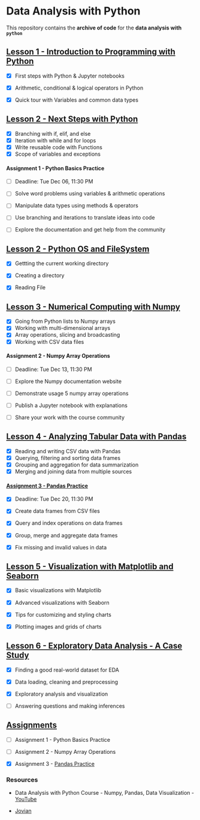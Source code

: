 # Data Analysis with Python

This repository contains the **archive of code** for the **data analysis with `python`** 

## [Lesson 1 - Introduction to Programming with Python](archive/01-introduction/README.md)

* [x] First steps with Python & Jupyter notebooks
* [x] Arithmetic, conditional & logical operators in Python
* [x] Quick tour with Variables and common data types


## [Lesson 2 - Next Steps with Python](archive/02-next-steps/README.md)

* [x] Branching with if, elif, and else
* [x] Iteration with while and for loops
* [x] Write reusable code with Functions
* [x] Scope of variables and exceptions

#### Assignment 1 - Python Basics Practice
* [ ] Deadline: Tue Dec 06, 11:30 PM
* [ ] Solve word problems using variables & arithmetic operations
* [ ] Manipulate data types using methods & operators
* [ ] Use branching and iterations to translate ideas into code
* [ ] Explore the documentation and get help from the community


## [Lesson 2 - Python OS and FileSystem](archive/02-python-os/README.md)

* [x] Gettting the current working directory
* [x] Creating a directory
* [x] Reading File


## [Lesson 3 - Numerical Computing with Numpy](archive/03-numpy/README.md)
  
* [x] Going from Python lists to Numpy arrays
* [x] Working with multi-dimensional arrays
* [x] Array operations, slicing and broadcasting
* [x] Working with CSV data files

#### Assignment 2 - Numpy Array Operations
* [ ] Deadline: Tue Dec 13, 11:30 PM
* [ ] Explore the Numpy documentation website
* [ ] Demonstrate usage 5 numpy array operations
* [ ] Publish a Jupyter notebook with explanations
* [ ] Share your work with the course community
  
  
## [Lesson 4 - Analyzing Tabular Data with Pandas](archive/04-pandas/README.md)
  
* [x] Reading and writing CSV data with Pandas
* [x] Querying, filtering and sorting data frames
* [x] Grouping and aggregation for data summarization
* [x] Merging and joining data from multiple sources

#### [Assignment 3 - Pandas Practice](archive/07-assignments/assignment-3/README.md)
* [x] Deadline: Tue Dec 20, 11:30 PM
* [x] Create data frames from CSV files
* [x] Query and index operations on data frames
* [x] Group, merge and aggregate data frames
* [x] Fix missing and invalid values in data
  

## [Lesson 5 - Visualization with Matplotlib and Seaborn](archive/05-visualization/README.md)

* [x] Basic visualizations with Matplotlib
* [x] Advanced visualizations with Seaborn
* [x] Tips for customizing and styling charts
* [x] Plotting images and grids of charts


  
## [Lesson 6 - Exploratory Data Analysis - A Case Study](archive/06-analysis/README.md)
  
* [x] Finding a good real-world dataset for EDA
* [x] Data loading, cleaning and preprocessing
* [x] Exploratory analysis and visualization
* [ ] Answering questions and making inferences
  


## [Assignments](archive/07-assignments/README.md)

* [ ] Assignment 1 - Python Basics Practice

* [ ] Assignment 2 - Numpy Array Operations

* [x] Assignment 3 - [Pandas Practice](archive/07-assignments/assignment-3/README.md)



### Resources 

* Data Analysis with Python Course - Numpy, Pandas, Data Visualization - [YouTube](https://www.youtube.com/watch?v=GPVsHOlRBBI&list=WL&index=2&t=9274s)

* [Jovian](https://jovian.ai/learn/data-analysis-with-python-zero-to-pandas)
